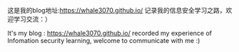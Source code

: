 这是我的blog地址:https://whale3070.github.io/
记录我的信息安全学习之路，欢迎学习交流：）

It's my blog : https://whale3070.github.io/
recorded my experience of Infomation security learning, welcome to communicate with me :)